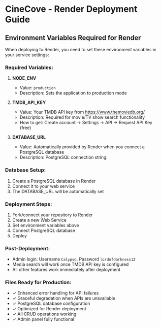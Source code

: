 # CineCove - Render Deployment Guide

## Environment Variables Required for Render

When deploying to Render, you need to set these environment variables in your service settings:

### Required Variables:

1. **NODE_ENV**
   - Value: `production`
   - Description: Sets the application to production mode

2. **TMDB_API_KEY**
   - Value: Your TMDB API key from https://www.themoviedb.org/
   - Description: Required for movie/TV show search functionality
   - How to get: Create account → Settings → API → Request API Key (free)

3. **DATABASE_URL**
   - Value: Automatically provided by Render when you connect a PostgreSQL database
   - Description: PostgreSQL connection string

### Database Setup:

1. Create a PostgreSQL database in Render
2. Connect it to your web service
3. The DATABASE_URL will be automatically set

### Deployment Steps:

1. Fork/connect your repository to Render
2. Create a new Web Service
3. Set environment variables above
4. Connect PostgreSQL database
5. Deploy

### Post-Deployment:

- Admin login: Username `Calypso`, Password `lordofdarkness12`
- Media search will work once TMDB API key is configured
- All other features work immediately after deployment

### Files Ready for Production:

- ✓ Enhanced error handling for API failures
- ✓ Graceful degradation when APIs are unavailable
- ✓ PostgreSQL database configuration
- ✓ Optimized for Render deployment
- ✓ All CRUD operations working
- ✓ Admin panel fully functional